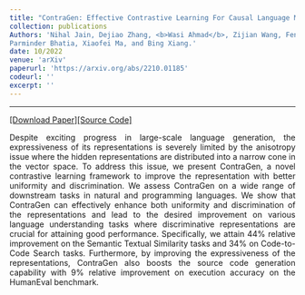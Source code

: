 ```yaml
---
title: "ContraGen: Effective Contrastive Learning For Causal Language Model"
collection: publications
Authors: 'Nihal Jain, Dejiao Zhang, <b>Wasi Ahmad</b>, Zijian Wang, Feng Nan, Xiaopeng Li, Ming Tan, Ramesh Nallapati, Baishakhi Ray, 
Parminder Bhatia, Xiaofei Ma, and Bing Xiang.'
date: 10/2022
venue: 'arXiv'
paperurl: 'https://arxiv.org/abs/2210.01185'
codeurl: ''
excerpt: ''
---
```

---
<a href='https://arxiv.org/pdf/2210.01185.pdf' target="_blank">[Download Paper]</a><a href='' target="_blank">[Source Code]</a>

<p align="justify">
Despite exciting progress in large-scale language generation, the expressiveness of its representations is severely limited by the 
  anisotropy issue where the hidden representations are distributed into a narrow cone in the vector space. To address this issue, 
  we present ContraGen, a novel contrastive learning framework to improve the representation with better uniformity and discrimination. 
  We assess ContraGen on a wide range of downstream tasks in natural and programming languages. We show that ContraGen can effectively enhance 
  both uniformity and discrimination of the representations and lead to the desired improvement on various language understanding tasks where 
  discriminative representations are crucial for attaining good performance. Specifically, we attain 44% relative improvement on the Semantic 
  Textual Similarity tasks and 34% on Code-to-Code Search tasks. Furthermore, by improving the expressiveness of the representations, ContraGen 
  also boosts the source code generation capability with 9% relative improvement on execution accuracy on the HumanEval benchmark.
</p>

